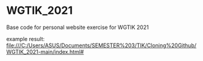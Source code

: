 # WGTIK_2021
Base code for personal website exercise for WGTIK 2021

example result:
[file:///C:/Users/ASUS/Documents/SEMESTER%203/TIK/Cloning%20Github/WGTIK_2021-main/index.html#](file:///C:/Users/ASUS/Documents/SEMESTER%203/TIK/Cloning%20Github/WGTIK_2021-main/index.html#/)
